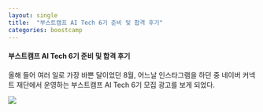 ```yaml
---
layout: single
title:  "부스트캠프 AI Tech 6기 준비 및 합격 후기"
categories: boostcamp
---
```


#### 부스트캠프 AI Tech 6기 준비 및 합격 후기

올해 들어 여러 일로 가장 바쁜 달이었던 8월, 어느날 인스타그램을 하던 중 네이버 커넥트 재단에서 운영하는
부스트캠프 AI Tech 6기 모집 광고를 보게 되었다.

<img src="../../images/23-10-24-aitech.png">

